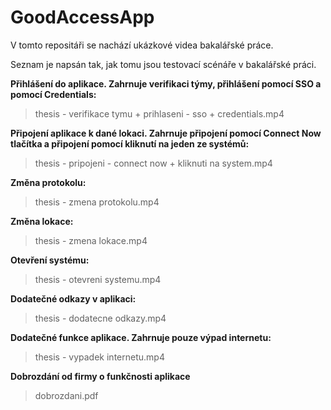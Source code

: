 # GoodAccessApp
V tomto repositáři se nachází ukázkové videa bakalářské práce.

Seznam je napsán tak, jak tomu jsou testovací scénáře v bakalářské práci.

**Přihlášení do aplikace. Zahrnuje verifikaci týmy, přihlášení pomocí SSO a pomocí Credentials:**

>thesis - verifikace tymu + prihlaseni - sso + credentials.mp4

**Připojení aplikace k dané lokaci. Zahrnuje připojení pomocí Connect Now tlačítka a připojení pomocí kliknutí na jeden ze systémů:**

>thesis - pripojeni - connect now + kliknuti na system.mp4

**Změna protokolu:**

>thesis - zmena protokolu.mp4

**Změna lokace:**

>thesis - zmena lokace.mp4

**Otevření systému:**

>thesis - otevreni systemu.mp4

**Dodatečné odkazy v aplikaci:**

>thesis - dodatecne odkazy.mp4

**Dodatečné funkce aplikace. Zahrnuje pouze výpad internetu:**

>thesis - vypadek internetu.mp4

**Dobrozdání od firmy o funkčnosti aplikace**
>dobrozdani.pdf
